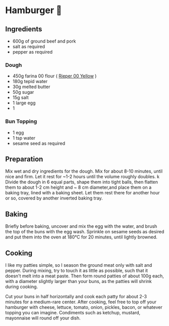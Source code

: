 # Hamburger 🍔

## Ingredients
* 600g of ground beef and pork
* salt as required
* pepper as required

### Dough
* 450g farina 00 flour ( [Rieper 00 Yellow](https://www.rieper.com/de/haushaltsmehle/produkte/produkt-details.html?code=0015) )
* 180g tepid water
* 30g  melted butter
* 50g  sugar
* 15g  salt
* 1    large egg
* 1

### Bun Topping
* 1 egg
* 1 tsp water
* sesame seed as required 

## Preparation
Mix wet and dry ingredients for the dough. Mix for about 8-10 minutes, until nice and firm.
Let it rest for ~1-2 hours until the volume roughly doubles.
k
Divide the dough in 6 equal parts, shape them into tight balls, then flatten them to about 1-2 cm height and 
~ 8 cm diameter,and place them on a baking tray, lined with a baking sheet.
Let them rest there for another hour or so, covered by another inverted baking tray.

## Baking
Briefly before baking, uncover and mix the egg with the water, and brush the top of the buns with the egg wash.
Sprinkle on sesame seeds as desired and put them into the oven at 180°C for 20 minutes, until lightly browned.

## Cooking
I like my patties simple, so I season the ground meat only with salt and pepper. During mixing, try to touch
it as little as possible, such that it doesn't melt into a meat paste. Then form round patties of about 100g
each, with a diameter slightly larger than your buns, as the patties will shrink during cooking.

Cut your buns in half horizontally and cook each patty for about 2-3 minutes for a medium-rare center.
After cooking, feel free to top off your hamburger with cheese, lettuce, tomato, onion, pickles, bacon, or
whatever topping you can imagine. Condiments such as ketchup, mustard, mayonnaise will round off your dish.